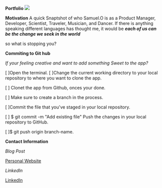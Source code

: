 
**Portfolio**
 ![](https://media.giphy.com/media/xUA7b2sy5apYCfqhk4/giphy.gif)

**Motivation**
A quick Snaptshot of who Samuel.O is as a Product Manager, Developer, Scientist, Traveler, Musician, and Dancer. 
 If there is anything speaking different languages has thought me, it would be 
 ***each of us can be the change we seek in the world***
  
  so what is stopping you?


**Commiting to Git hub**

 *If your feeling creative and want to add something Sweet to the app?*

[ ]Open the terminal.
[ ]Change the current working directory to your local repository to where you want to clone the app.

[ ] Clonet the app from Github, onces your done.

[ ] Make sure to create a branch in the process.

[ ]Commit the file that you've staged in your local repository.

[ ] $ git commit -m "Add existing file" Push the changes in your local repository to GitHub.

[ ]$ git push origin branch-name.


**Contact Information**

*Blog Post*

[Personal Website](http://techuture.com/about/)

*LinkedIn*

 [LinkedIn](https://www.linkedin.com/in/samuel48/)
